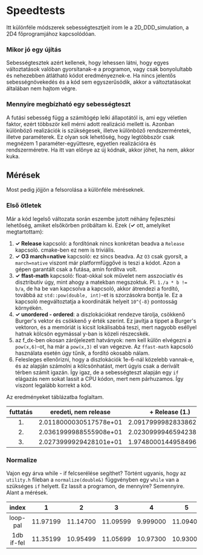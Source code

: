 # Speedtests
Itt különféle módszerek sebességtesztjeit írom le a 2D_DDD_simulation, a 2D4 főprogramjához kapcsolódóan.

### Mikor jó egy újítás
Sebességtesztek azért kellenek, hogy lehessen látni, hogy egyes változtatások valóban gyorsítanak-e a programon, vagy csak bonyolultabb és nehezebben átlátható kódot eredményeznek-e. Ha nincs jelentős sebességnövekedés és a kód sem egyszerűsödik, akkor a változtatásokat általában nem hajtom végre.

### Mennyire megbízható egy sebességteszt
A futási sebesség függ a számítógép lelki állapotától is, ami egy véletlen faktor, ezért többször kell mérni adott realizáció mellett is. Azonban különböző realizációk is szükségesek, illetve különböző rendszerméretek, illetve paraméterek. Ez olyan sok lehetőség, hogy legtöbbször csak megnézem 1 paraméter-együttesre, egyetlen realizációra és rendszerméretre. Ha itt van előnye az új kódnak, akkor jöhet, ha nem, akkor kuka.

## Mérések
Most pedig jöjjön a felsorolása a különféle méréseknek.

### Első ötletek <a name="első-ötletek"></a>

Már a kód legelső változata során eszembe jutott néhány fejlesztési lehetőség, amiket elsőkörben próbáltam ki. Ezek (**✓** ott, amelyiket megtartottam):
   1. **✓ Release** kapcsoló: a fordítónak nincs konkrétan beadva a `Release` kapcsoló. cmake-ben ez nem is triviális.
   2. **✓ O3 march=native** kapcsoló: ez sincs beadva. Az `O3` csak gyorsít, a `march=native` viszont már platformfüggővé is teszi a kódot. Azon a gépen garantált csak a futása, amin fordítva volt.
   3. **✓ ffast-math** kapcsoló: float-okkal sok művelet nem asszociatív és disztributív úgy, mint ahogy a matekban megszoktuk. Pl. `1./a * b != b/a`, de ha be van kapcsolva a kapcsoló, akkor átrendezi a fordító, továbbá az `std::pow(double, int)`-et is szorzásokra bontja le. Ez a kapcsoló megváltoztatja a koordináták helyeit `10^{-8}` pontosság környékén.
   4. **✓ unordered - ordered**: a diszlokációkat rendezve tárolja, csökkenő Burger's vektor és csökkenő y érték szerint. Ez javítja a tippet a Burger's vektoron, és a memóriát is kicsit lokálisabbá teszi, mert nagyobb eséllyel hatnak kölcsön egymással y-ban is közeli részecskék.
   5. az f_dx-ben okosan zárójelezett hatványok: nem kell külön elvégezni a `pow(x,6)`-ot, ha már a `pow(x,3)` el van végezve. Az `ffast-math` kapcsoló használata esetén úgy tűnik, a fordító okosabb nálam.
   6. Felesleges ellenőrizni, hogy a diszlokációk 1e-6-nál közelebb vannak-e, és az alapján számolni a kölcsönhatást, mert úgyis csak a derivált térben számít igazán. Így igaz, de a sebességteszt alapján egy `if` elágazás nem sokat lassít a CPU kódon, mert nem párhuzamos. Így viszont legalább korrekt a kód.

Az eredményeket táblázatba foglaltam.


| futtatás  | eredeti, nem release   | + Release (1.)         | + O3 native (2.)       | + fast-math (3.)       | + ordered (4.)         | (+ hatv átcsop) (5.)   | (+ if(true) x) (6.)    |
|:-----------:|:----------------------:|:----------------------:|:----------------------:|:----------------------:|:----------------------:|:----------------------:|:----------------------:|
| 1.        | 2.0118000030517578e+01 | 2.0917999982833862e+01 | 1.5968999862670898e+01 | 1.1220000028610229e+01 | 1.0274999856948853e+01 | 1.1256000041961670e+01 | 1.0776000022888184e+01 |
| 2.        | 2.0361999988555908e+01 | 2.0230999946594238e+01 | 1.3758000135421753e+01 | 1.0907999992370605e+01 | 1.0813000202178955e+01 | 1.0667000055313110e+01 | 1.0984999895095825e+01 |
| 3.        | 2.0273999929428101e+01 | 1.9748000144958496e+01 | 1.4757000207901001e+01 | 1.0744999885559082e+01 | 1.0612999916076660e+01 | 1.0647000074386597e+01 | 1.0644999980926514e+01 |

### Normalize <a name="normalize"></a>
Vajon egy árva while - if felcserélése segíthet? Történt ugyanis, hogy az `utility.h` fileban a `normalize(double&)` függvényben egy `while` van a szükséges `if` helyett. Ez lassít a programon, de mennyire? Semennyire. Alant a mérések.

|    index   |        1 |        2 |        3 |        4 |        5 |        6 |        7 |        8 |        9 |       10 |       11 |       12 |       13 |
|:----------:|:--------:|:--------:|:--------:|:--------:|:--------:|:---------:|:-------:|:--------:|:--------:|:--------:|:--------:|:--------:|:--------:|
|  loop-pal  | 11.97199 | 11.14700 | 11.09599 | 9.999000 | 11.09400 | 11.22399 | 11.04999 | 11.02100 | 11.08200 | 11.11500 | 11.05200 | 11.15100 | 11.16000 |
| 1db if-fel | 11.35199 | 10.95499 | 11.05699 | 10.97300 | 10.93000 | 11.10100 | 11.09800 | 11.05700 | 11.01399 | 11.02399 | 10.98600 | 11.24300 | 11.23699 |
		